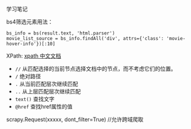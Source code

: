 学习笔记

bs4筛选元素用法：

```
bs_info = bs(result.text, 'html.parser')
movie_list_source = bs_info.findAll('div', attrs={'class': 'movie-hover-info'})[:10]
```

XPath: [xpath 中文文档](https://www.w3school.com.cn/xpath/index.asp)

- `//`  从匹配选择的当前节点选择文档中的节点，而不考虑它们的位置。
- `/`   绝对路径
- `.`   从当前匹配层次继续匹配
- `..`  从上层匹配层次继续匹配
- `text()`  查找文字
- `@href`   查找href属性的值


scrapy.Request(xxxxx, dont_filter=True)     //允许跨域爬取